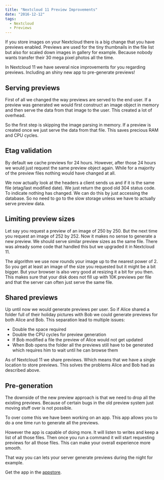 ```yaml
---
title: "Nextcloud 11 Preview Improvements"
date: "2016-12-12"
tags:
  - Nextcloud
  - Previews
---
```


If you store images on your Nextcloud there is a big change that you
have previews enabled. Previews are used for the tiny thumbnails in the
file list but also for scaled down images in gallery for example.
Because nobody wants transfer their 30 mega pixel photos all the time.

In Nextcloud 11 we have several nice improvements for you regarding
previews. Including an shiny new app to pre-generate previews!

Serving previews
----------------

First of all we changed the way previews are served to the end user. If
a preview was generated we would first construct an image object in
memory and then serve the data from that image to the user. This created
a lot of overhead.

So the first step is skipping the image parsing in memory. If a preview
is created once we just serve the data from that file. This saves
precious RAM and CPU cycles.

Etag validation
---------------

By default we cache previews for 24 hours. However, after those 24 hours
we would just request the same preview object again. While for a
majority of the preview files nothing would have changed at all.

We now actually look at the headers a client sends us and if it is the
same file (etag/last modified date). We just return the good old 304
status code. To indicate nothing has changed. We can do this by just
accessing the database. So no need to go to the slow storage unless we
have to actually serve preview data.

Limiting preview sizes
----------------------

Let say you request a preview of an image of 250 by 250. But the next
time you request an image of 252 by 252. Now it makes no sense to
generate a new preview. We should serve similar preview sizes as the
same file. There was already some code that handled this but we upgraded
it in Nextcloud 11.

The algorithm we use now rounds your image up to the nearest power of 2.
So you get at least an image of the size you requested but it might be a
bit bigger. But your browser is also very good at resizing it a bit for
you then. This makes sure that your disk does not fill up with 10K
previews per file and that the server can often just serve the same
file.

Shared previews
---------------

Up until now we would generate previews per user. So if Alice shared a
folder full of their holiday pictures with Bob we could generate
previews for both Alice and Bob. This separation lead to multiple
issues:

-   Double the space required
-   Double the CPU cycles for preview generation
-   If Bob modified a file the preview of Alice would not get updated
-   When Bob opens the folder all the previews still have to be
    generated which requires him to wait until he can browse them

As of Nextcloud 11 we share previews. Which means that we have a single
location to store previews. This solves the problems Alice and Bob had
as described above.

Pre-generation
--------------

The downside of the new preview approach is that we need to drop all the
existing previews. Because of certain bugs in the old preview system
just moving stuff over is not possible.

To over come this we have been working on an app. This app allows you to
do a one time run to generate all the previews.

However the app is capable of doing more. It will listen to writes and
keep a list of all those files. Then once you run a command it will
start requesting previews for all those files. This can make your
overall experience more smooth.

That way you can lets your server generate previews during the night for
example.

Get the app in the [appstore].

  [appstore]: https://apps.nextcloud.com/apps/previewgenerator
